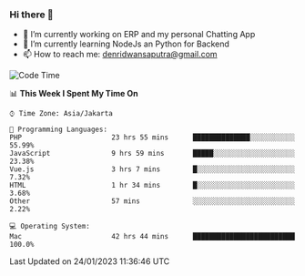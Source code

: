 ### Hi there 👋

- 🔭 I’m currently working on ERP and my personal Chatting App
- 🌱 I’m currently learning NodeJs an Python for Backend
- 📫 How to reach me: denridwansaputra@gmail.com


<!--START_SECTION:waka-->
![Code Time](http://img.shields.io/badge/Code%20Time-2%2C556%20hrs%2028%20mins-blue)

📊 **This Week I Spent My Time On** 

```text
⌚︎ Time Zone: Asia/Jakarta

💬 Programming Languages: 
PHP                      23 hrs 55 mins      ██████████████░░░░░░░░░░░   55.99% 
JavaScript               9 hrs 59 mins       █████░░░░░░░░░░░░░░░░░░░░   23.38% 
Vue.js                   3 hrs 7 mins        █░░░░░░░░░░░░░░░░░░░░░░░░   7.32% 
HTML                     1 hr 34 mins        █░░░░░░░░░░░░░░░░░░░░░░░░   3.68% 
Other                    57 mins             ░░░░░░░░░░░░░░░░░░░░░░░░░   2.22%

💻 Operating System: 
Mac                      42 hrs 44 mins      █████████████████████████   100.0%

```


 Last Updated on 24/01/2023 11:36:46 UTC
<!--END_SECTION:waka-->
